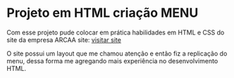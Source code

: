 <h1>Projeto em HTML criação MENU</h1>
<p>Com esse projeto pude colocar em prática habilidades em HTML e CSS do site da empresa ARCAA site: <a href="https://arcca.io" target="_blank">visitar site</a></p>
<p>O site possui um layout que me chamou atenção e então fiz a replicação do menu, dessa forma me agregando mais experiência no desenvolvimento HTML.</p>
